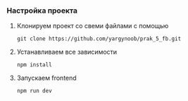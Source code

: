 ### Настройка проекта
1. Клонируем проект со свеми файлами с помощью 
    ```shell
    git clone https://github.com/yargynoob/prak_5_fb.git
   ```
2. Устанавливаем все зависимости
    ```shell
    npm install
   ```
3. Запускаем frontend
    ```shell
    npm run dev
   ```
